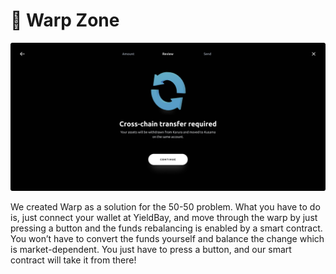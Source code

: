 # 🔁 Warp Zone

![](<../.gitbook/assets/Warp portal.png>)

We created Warp as a solution for the 50-50 problem. What you have to do is, just connect your wallet at YieldBay, and move through the warp by just pressing a button and the funds rebalancing is enabled by a smart contract. You won’t have to convert the funds yourself and balance the change which is market-dependent. You just have to press a button, and our smart contract will take it from there!
